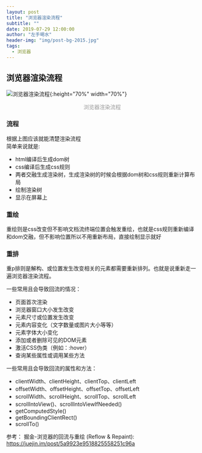 ```yaml
---
layout: post
title: "浏览器渲染流程"
subtitle: ""
date: 2019-07-29 12:00:00
author: "左手喝水"
header-img: "img/post-bg-2015.jpg"
tags:
  - 浏览器
---
```

## 浏览器渲染流程

![浏览器渲染流程](/blog/img/in-post/浏览器渲染流程/flow.png){:height="70%" width="70%"}

<center style="color:#999"> 浏览器渲染流程 </center>

### 流程

根据上图应该就能清楚渲染流程  
简单来说就是:

* html编译后生成dom树
* css编译后生成css规则  
* 两者交融生成渲染树，生成渲染树的时候会根据dom树和css规则重新计算布局  
* 绘制渲染树
* 显示在屏幕上  

### 重绘

重绘则是css改变但不影响文档流终端位置会触发重绘，也就是css规则重新编译和dom交融，但不影响位置所以不用重新布局，直接绘制显示就好

### 重排

重p排则是解构、或位置发生改变相关的元素都需要重新排列。也就是说重新走一遍浏览器渲染流程。

一些常用且会导致回流的情况：

* 页面首次渲染
* 浏览器窗口大小发生改变
* 元素尺寸或位置发生改变
* 元素内容变化（文字数量或图片大小等等）
* 元素字体大小变化
* 添加或者删除可见的DOM元素
* 激活CSS伪类（例如：:hover）
* 查询某些属性或调用某些方法

一些常用且会导致回流的属性和方法：

* clientWidth、clientHeight、clientTop、clientLeft
* offsetWidth、offsetHeight、offsetTop、offsetLeft
* scrollWidth、scrollHeight、scrollTop、scrollLeft
* scrollIntoView()、scrollIntoViewIfNeeded()
* getComputedStyle()
* getBoundingClientRect()
* scrollTo()

参考：
掘金-浏览器的回流与重绘 (Reflow & Repaint): <https://juejin.im/post/5a9923e9518825558251c96a>